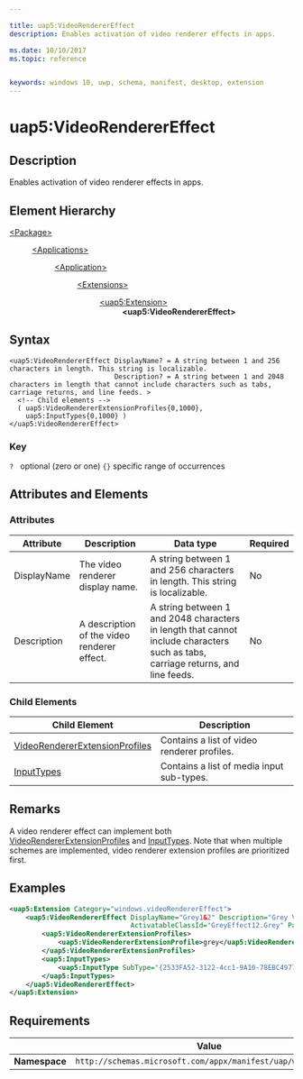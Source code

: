 ```yaml
---

title: uap5:VideoRendererEffect
description: Enables activation of video renderer effects in apps.

ms.date: 10/10/2017
ms.topic: reference


keywords: windows 10, uwp, schema, manifest, desktop, extension 
---
```


# uap5:VideoRendererEffect

## Description
Enables activation of video renderer effects in apps.

## Element Hierarchy
<dl>
<dt><a href="element-package.md">&lt;Package&gt;</a></dt>
<dd>
<dl>
<dt><a href="element-applications.md">&lt;Applications&gt;</a></dt>
<dd>
<dl>
<dt><a href="element-application.md">&lt;Application&gt;</a></dt>
<dd>
<dl>
<dt><a href="element-1-extensions.md">&lt;Extensions&gt;</a></dt>
<dd>
<dl>
<dt><a href="element-uap5-extension.md">&lt;uap5:Extension&gt;</a></dt>
<dd><b>&lt;uap5:VideoRendererEffect&gt;</b></dd>
</dl>
</dd>
</dl>
</dd>
</dl>
</dd>
</dl>
</dd>
</dl>

## Syntax
```syntax
<uap5:VideoRendererEffect DisplayName? = A string between 1 and 256 characters in length. This string is localizable.
                          Description? = A string between 1 and 2048 characters in length that cannot include characters such as tabs, carriage returns, and line feeds. >   
  <!-- Child elements -->
  ( uap5:VideoRendererExtensionProfiles{0,1000},
    uap5:InputTypes{0,1000} )
</uap5:VideoRendererEffect>
```

### Key
`?`   optional (zero or one)
`{}` specific range of occurrences

## Attributes and Elements
### Attributes
| Attribute | Description | Data type | Required |
|-----------|-------------|-----------|----------|
| DisplayName | The video renderer display name. | A string between 1 and 256 characters in length. This string is localizable. | No |
| Description | A description of the video renderer effect. | A string between 1 and 2048 characters in length that cannot include characters such as tabs, carriage returns, and line feeds. | No |

### Child Elements 
| Child Element | Description |
|---------------|-------------|
| [VideoRendererExtensionProfiles](element-uap5-VideoRendererExtensionProfiles.md) | Contains a list of video renderer profiles. |
| [InputTypes](element-uap5-InputTypes.md) | Contains a list of media input sub-types. |

## Remarks
A video renderer effect can implement both [VideoRendererExtensionProfiles](element-uap5-VideoRendererExtensionProfiles.md) and [InputTypes](element-uap5-InputTypes.md). Note that when multiple schemes are implemented, video renderer extension profiles are prioritized first.

## Examples
```XML
<uap5:Extension Category="windows.videoRendererEffect">
    <uap5:VideoRendererEffect DisplayName="Grey1&2" Description="Grey Video1&2" 
                              ActivatableClassId="GreyEffect12.Grey" Path="Grey12.dll">
        <uap5:VideoRendererExtensionProfiles>
            <uap5:VideoRendererExtensionProfile>grey</uap5:VideoRendererExtensionProfile>
        </uap5:VideoRendererExtensionProfiles>
        <uap5:InputTypes>
            <uap5:InputType SubType="{2533FA52-3122-4cc1-9A10-78EBC4977CEF}"/>
        </uap5:InputTypes>
    </uap5:VideoRendererEffect>
</uap5:Extension>
```

## Requirements

|   | Value |
|--|--|
| **Namespace** | `http://schemas.microsoft.com/appx/manifest/uap/windows10/5` |
